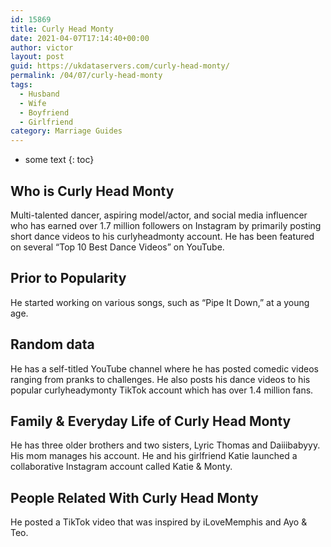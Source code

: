 ```yaml
---
id: 15869
title: Curly Head Monty
date: 2021-04-07T17:14:40+00:00
author: victor
layout: post
guid: https://ukdataservers.com/curly-head-monty/
permalink: /04/07/curly-head-monty
tags:
  - Husband
  - Wife
  - Boyfriend
  - Girlfriend
category: Marriage Guides
---
```


* some text
{: toc}


## Who is Curly Head Monty



Multi-talented dancer, aspiring model/actor, and social media influencer who has earned over 1.7 million followers on Instagram by primarily posting short dance videos to his curlyheadmonty account. He has been featured on several &#8220;Top 10 Best Dance Videos&#8221; on YouTube. 

                
                
                
## Prior to Popularity



He started working on various songs, such as &#8220;Pipe It Down,&#8221; at a young age. 

                
                
                
## Random data



He has a self-titled YouTube channel where he has posted comedic videos ranging from pranks to challenges. He also posts his dance videos to his popular curlyheadymonty TikTok account which has over 1.4 million fans. 

                
                
                
## Family & Everyday Life of Curly Head Monty



He has three older brothers and two sisters, Lyric Thomas and Daiiibabyyy. His mom manages his account. He and his girlfriend Katie launched a collaborative Instagram account called Katie & Monty. 

                
                
                
## People Related With Curly Head Monty



He posted a TikTok video that was inspired by iLoveMemphis and Ayo & Teo.  

                
              
            
          
          
          